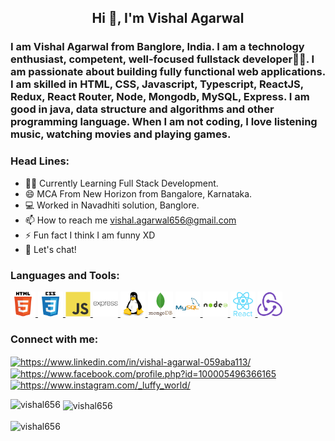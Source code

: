 <!-- ### Hi there 👋
 -->
<!--
**vishal656/vishal656** is a ✨ _special_ ✨ repository because its `README.md` (this file) appears on your GitHub profile.

Here are some ideas to get you started:

- 🔭 I’m currently working on ...
- 🌱 I’m currently learning ...
- 👯 I’m looking to collaborate on ...
- 🤔 I’m looking for help with ...
- 💬 Ask me about ...
- 📫 How to reach me: ...<a href="vishal.agarwal656@gmail.com">
- 😄 Pronouns: ...
- ⚡ Fun fact: ...
-->
<h2 style="text-align:center">Hi 👋, I'm Vishal Agarwal</h2>
<h3 align="left">I am Vishal Agarwal from Banglore, India. I am a technology enthusiast, competent, well-focused fullstack developer👨‍💻. I am passionate about building fully functional web applications. I am skilled in HTML, CSS, Javascript, Typescript, ReactJS, Redux, React Router, Node, Mongodb, MySQL, Express. I am good in java, data structure and algorithms and other programming language. When I am not coding, I love listening music, watching movies and playing games.</h3>

<!-- <p align="left"> <img src="https://komarev.com/ghpvc/?username=vishal656&label=Profile%20views&color=0e75b6&style=flat" alt="vishal656" /> </p>

<p align="left"> <a href="https://github.com/ryo-ma/github-profile-trophy"><img src="https://github-profile-trophy.vercel.app/?username=vishal656" alt="vishal656" /></a> </p>

<p align="left"> <a href="https://twitter.com/" target="blank"><img src="https://img.shields.io/twitter/follow/?logo=twitter&style=for-the-badge" alt="" /></a> </p> -->

<h3 align="left">Head Lines:</h3>
<ul>
  <li>🏳️‍🌈 Currently Learning Full Stack Development.
  <li>😄 MCA From New Horizon from Bangalore, Karnataka.
  <li>💻 Worked in Navadhiti solution, Banglore.
 <li>📫 How to reach me <a href="vishal.agarwal656@gmail.com">vishal.agarwal656@gmail.com</a>
  <li>⚡ Fun fact I think I am funny XD
  <li>💬 Let's chat!
</ul>   

<h3 align="left">Languages and Tools:</h3>
<p align="left"> <a href="https://www.w3.org/html/" target="_blank"> <img src="https://raw.githubusercontent.com/devicons/devicon/master/icons/html5/html5-original-wordmark.svg" alt="html5" width="40" height="40"/> <a href="https://www.w3schools.com/css/" target="_blank"> <img src="https://raw.githubusercontent.com/devicons/devicon/master/icons/css3/css3-original-wordmark.svg" alt="css3" width="40" height="40"/> </a> <a href="https://developer.mozilla.org/en-US/docs/Web/JavaScript" target="_blank"> <img src="https://raw.githubusercontent.com/devicons/devicon/master/icons/javascript/javascript-original.svg" alt="javascript" width="40" height="40"/> </a> <a href="https://expressjs.com" target="_blank"> <img src="https://raw.githubusercontent.com/devicons/devicon/master/icons/express/express-original-wordmark.svg" alt="express" width="40" height="40"/> </a><a href="https://www.linux.org/" target="_blank"> <img src="https://raw.githubusercontent.com/devicons/devicon/master/icons/linux/linux-original.svg" alt="linux" width="40" height="40"/> </a> <a href="https://www.mongodb.com/" target="_blank"> <img src="https://raw.githubusercontent.com/devicons/devicon/master/icons/mongodb/mongodb-original-wordmark.svg" alt="mongodb" width="40" height="40"/> </a> <a href="https://www.mysql.com/" target="_blank"> <img src="https://raw.githubusercontent.com/devicons/devicon/master/icons/mysql/mysql-original-wordmark.svg" alt="mysql" width="40" height="40"/> </a> <a href="https://nodejs.org" target="_blank"> <img src="https://raw.githubusercontent.com/devicons/devicon/master/icons/nodejs/nodejs-original-wordmark.svg" alt="nodejs" width="40" height="40"/> </a> <a href="https://reactjs.org/" target="_blank"> <img src="https://raw.githubusercontent.com/devicons/devicon/master/icons/react/react-original-wordmark.svg" alt="react" width="40" height="40"/> </a> <a href="https://redux.js.org" target="_blank"> <img src="https://raw.githubusercontent.com/devicons/devicon/master/icons/redux/redux-original.svg" alt="redux" width="40" height="40"/> </a> </p>

<h3 align="left">Connect with me:</h3>
<p align="left">
<a href="https://www.linkedin.com/in/vishal-agarwal-059aba113/" target="blank"><img align="center" src="https://raw.githubusercontent.com/rahuldkjain/github-profile-readme-generator/master/src/images/icons/Social/linked-in-alt.svg" alt="https://www.linkedin.com/in/vishal-agarwal-059aba113/" height="30" width="40" /></a>
<a href="https://www.facebook.com/profile.php?id=100005496366165" target="blank"><img align="center" src="https://raw.githubusercontent.com/rahuldkjain/github-profile-readme-generator/master/src/images/icons/Social/facebook.svg" alt="https://www.facebook.com/profile.php?id=100005496366165" height="30" width="40" /></a>
<a href="https://www.instagram.com/_luffy_world/" target="blank"><img align="center" src="https://raw.githubusercontent.com/rahuldkjain/github-profile-readme-generator/master/src/images/icons/Social/instagram.svg" alt="https://www.instagram.com/_luffy_world/" height="30" width="40" /></a>
</p>

<p><img align="left" src="https://github-readme-stats.vercel.app/api/top-langs?username=vishal656&show_icons=true&locale=en&layout=compact" alt="vishal656" /></p>

<p>&nbsp;<img align="center" src="https://github-readme-stats.vercel.app/api?username=vishal656&show_icons=true&locale=en" alt="vishal656" /></p>

<p><img align="center" src="https://github-readme-streak-stats.herokuapp.com/?user=vishal656&" alt="vishal656" /></p>

